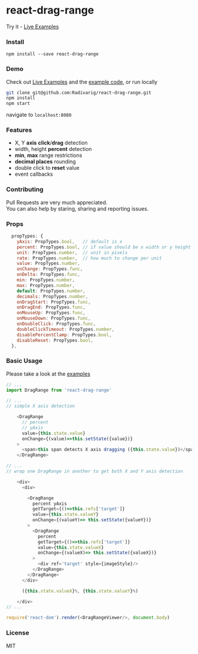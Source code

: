 # react-drag-range

Try it - [Live Examples](https://radivarig.github.io/#/react-drag-range)

### Install

`npm install --save react-drag-range`

### Demo

Check out [Live Examples](https://radivarig.github.io/#/react-drag-range) and the [example code](https://github.com/Radivarig/react-drag-range/tree/master/src/Examples), or run locally
```bash
git clone git@github.com:Radivarig/react-drag-range.git
npm install
npm start 
```
navigate to `localhost:8080`

### Features

 - X, Y **axis** **click**/**drag** detection
 - width, height **percent** detection
 - **min**, **max** range restrictions
 - **decimal places** rounding
 - double click to **reset** value
 - event callbacks

### Contributing

Pull Requests are very much appreciated.  
You can also help by staring, sharing and reporting issues.

### Props

```javascript
  propTypes: {
    yAxis: PropTypes.bool,   // default is x
    percent: PropTypes.bool, // if value should be x width or y height
    unit: PropTypes.number,  // unit in pixels
    rate: PropTypes.number,  // how much to change per unit
    value: PropTypes.number,
    onChange: PropTypes.func,
    onDelta: PropTypes.func,
    min: PropTypes.number,
    max: PropTypes.number,
    default: PropTypes.number,
    decimals: PropTypes.number,
    onDragStart: PropTypes.func,
    onDragEnd: PropTypes.func,
    onMouseUp: PropTypes.func,
    onMouseDown: PropTypes.func,
    onDoubleClick: PropTypes.func,
    doubleClickTimeout: PropTypes.number,
    disablePercentClamp: PropTypes.bool,
    disableReset: PropTypes.bool,
  },

```

### Basic Usage

Please take a look at the [examples](https://github.com/Radivarig/react-drag-range/tree/master/src/Examples)

```javascript
// ...
import DragRange from 'react-drag-range'

// ...
// simple X axis detection

    <DragRange
      // percent
      // yAxis
      value={this.state.value}
      onChange={(value)=>this.setState({value})}
    >
      <span>this span detects X axis dragging ({this.state.value})</span>
    </DragRange>

// ...
// wrap one DragRange in another to get both X and Y axis detection 

    <div>
      <div>

        <DragRange
          percent yAxis
          getTarget={()=>this.refs['target']}
          value={this.state.valueY}
          onChange={(valueY)=> this.setState({valueY})}
        >
          <DragRange
            percent
            getTarget={()=>this.refs['target']}
            value={this.state.valueX}
            onChange={(valueX)=> this.setState({valueX})}
          >
            <div ref='target' style={imageStyle}/>
          </DragRange>
        </DragRange>
      </div>

      ({this.state.valueX}%, {this.state.valueY}%)

    </div>
// ...

require('react-dom').render(<DragRangeViewer/>, document.body)
```

### License

MIT
